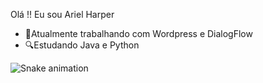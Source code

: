 Olá !! Eu sou Ariel Harper
- 🛄Atualmente trabalhando com Wordpress e DialogFlow
- 🔍Estudando Java e Python

![Snake animation](https://github.com/rafaballerini2/rafaballerini2/blob/output/github-contribution-grid-snake.svg)
